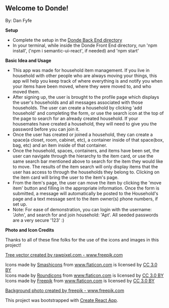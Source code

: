 <h2>Welcome to Donde!</h2>

By: Dan Fyfe

**Setup**
- Complete the setup in the [Donde Back End directory](https://github.com/danfyfe/donde_back_end)
- In your terminal, while inside the Donde Front End directory, run 'npm install', ('npm i semantic-ui-react', if needed) and 'npm start'

**Basic Idea and Usage**
- This app was made for household item management. If you live in household with other people who are always moving your things, this app will help you keep track of where everything is and notify you when your items have been moved, where they were moved to, and who moved them.
- After signing up, the user is brought to the profile page which displays the user's households and all messages associated with those households. The user can create a household by clicking 'add household' and completing the form, or use the search icon at the top of the page to search for an already created household. If your housemates have created a household, they will need to give you the password before you can join it.
- Once the user has created or joined a household, they can create a space(a closet, room, cabinet, etc), a container inside of that space(box, bag, etc) and an item inside of that container.
- Once the household, spaces, containers, and items have been set, the user can navigate through the hierarchy to the item card, or use the same search bar mentioned above to search for the item they would like to move. The results of the item search will only display items that the user has access to through the households they belong to. Clicking on the item card will bring the user to the item's page.
- From the item's page, the user can move the item by clicking the 'move item' button and filling in the appropriate information. Once the form is submitted, a message will automatically be posted to the Household's page and a text message sent to the item owner(s) phone numbers, if set up.
- Note: For ease of demonstration, you can login with the username: 'John', and search for and join household: 'Apt'. All seeded passwords are a very secure '123' :)


**Photo and Icon Credits**

Thanks to all of these fine folks for the use of the icons and images in this project!


<a href="https://www.freepik.com/free-photos-vectors/tree">Tree vector created by rawpixel.com - www.freepik.com</a>

<div>Icons made by <a href="https://www.flaticon.com/authors/smashicons" title="Smashicons">Smashicons</a> from <a href="https://www.flaticon.com/"                 title="Flaticon">www.flaticon.com</a> is licensed by <a href="http://creativecommons.org/licenses/by/3.0/"                 title="Creative Commons BY 3.0" target="_blank">CC 3.0 BY</a></div>

<div>Icons made by <a href="https://www.flaticon.com/authors/roundicons" title="Roundicons">Roundicons</a> from <a href="https://www.flaticon.com/"                 title="Flaticon">www.flaticon.com</a> is licensed by <a href="http://creativecommons.org/licenses/by/3.0/"                 title="Creative Commons BY 3.0" target="_blank">CC 3.0 BY</a></div>

<div>Icons made by <a href="https://www.freepik.com/" title="Freepik">Freepik</a> from <a href="https://www.flaticon.com/"                 title="Flaticon">www.flaticon.com</a> is licensed by <a href="http://creativecommons.org/licenses/by/3.0/"                 title="Creative Commons BY 3.0" target="_blank">CC 3.0 BY</a></div>


<a href="https://www.freepik.com/free-photos-vectors/background">Background photo created by freepik - www.freepik.com</a>

This project was bootstrapped with [Create React App](https://github.com/facebook/create-react-app).